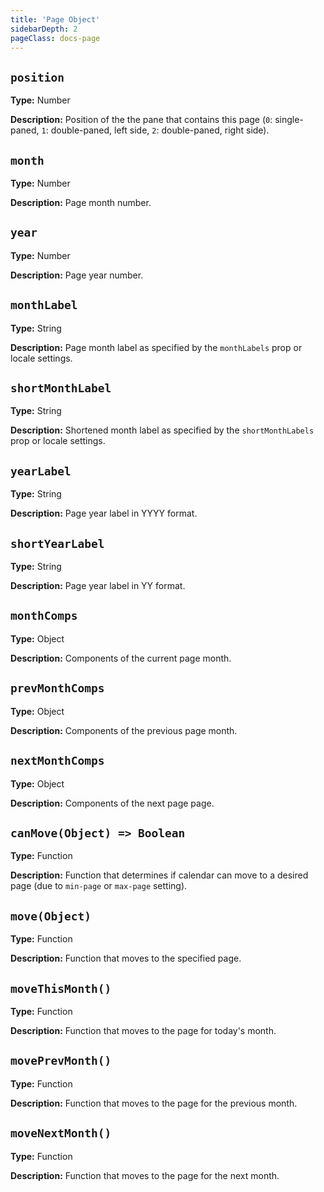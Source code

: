 ```yaml
---
title: 'Page Object'
sidebarDepth: 2
pageClass: docs-page
---
```


## `position`

**Type:** Number

**Description:** Position of the the pane that contains this page (`0`: single-paned, `1`: double-paned, left side, `2`: double-paned, right side).

## `month`

**Type:** Number

**Description:** Page month number.

## `year`

**Type:** Number

**Description:** Page year number.

## `monthLabel`

**Type:** String

**Description:** Page month label as specified by the `monthLabels` prop or locale settings.

## `shortMonthLabel`

**Type:** String

**Description:**  Shortened month label as specified by the `shortMonthLabels` prop or locale settings.

## `yearLabel`

**Type:** String

**Description:** Page year label in YYYY format.

## `shortYearLabel`

**Type:** String

**Description:** Page year label in YY format.

## `monthComps`

**Type:** Object

**Description:** Components of the current page month.

## `prevMonthComps`

**Type:** Object

**Description:** Components of the previous page month.

## `nextMonthComps`

**Type:** Object

**Description:** Components of the next page page.

## `canMove(Object) => Boolean`

**Type:** Function

**Description:** Function that determines if calendar can move to a desired page (due to `min-page` or `max-page` setting).

## `move(Object)`

**Type:** Function

**Description:** Function that moves to the specified page.

## `moveThisMonth()`

**Type:** Function

**Description:** Function that moves to the page for today's month.

## `movePrevMonth()`

**Type:** Function

**Description:** Function that moves to the page for the previous month.

## `moveNextMonth()`

**Type:** Function

**Description:** Function that moves to the page for the next month.

<!--
## 

**Type:** 

**Description:** 
-->
